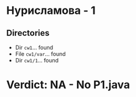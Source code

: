 # Нурисламова - 1
## Directories
- Dir `cw1`... found
- File `cw1/var`... found
- Dir `cw1/1`... found
# Verdict: **NA** - No P1.java
